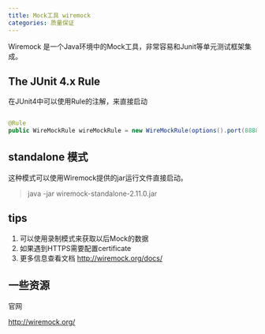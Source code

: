 ```yaml
---
title: Mock工具 wiremock
categories: 质量保证
---
```


Wiremock 是一个Java环境中的Mock工具，非常容易和Junit等单元测试框架集成。

## The JUnit 4.x Rule

在JUnit4中可以使用Rule的注解，来直接启动

```java

@Rule
public WireMockRule wireMockRule = new WireMockRule(options().port(8888).httpsPort(8889));


```

## standalone 模式

这种模式可以使用Wiremock提供的jar运行文件直接启动。

> java -jar wiremock-standalone-2.11.0.jar


## tips

1. 可以使用录制模式来获取以后Mock的数据
2. 如果遇到HTTPS需要配置certificate
3. 更多信息查看文档 http://wiremock.org/docs/

## 一些资源

官网

http://wiremock.org/
